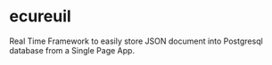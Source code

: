 # ecureuil
Real Time Framework to easily store JSON document into Postgresql database from a Single Page App.

